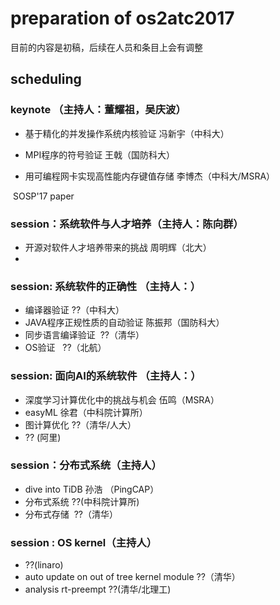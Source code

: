 # preparation of os2atc2017 

目前的内容是初稿，后续在人员和条目上会有调整

## scheduling 

### keynote （主持人：董耀祖，吴庆波）
 - 基于精化的并发操作系统内核验证 冯新宇（中科大）


- MPI程序的符号验证 王戟（国防科大）


 - 用可编程网卡实现高性能内存键值存储 李博杰（中科大/MSRA）
  
  SOSP'17 paper

 
### session：系统软件与人才培养（主持人：陈向群）
 - 开源对软件人才培养带来的挑战 周明辉（北大）
 - 

### session: 系统软件的正确性 （主持人：）
 - 编译器验证 ??（中科大）
 - JAVA程序正规性质的自动验证 陈振邦（国防科大）
 - 同步语言编译验证  ??（清华）
 - OS验证   ??（北航） 
 
### session: 面向AI的系统软件 （主持人：）
 - 深度学习计算优化中的挑战与机会 伍鸣（MSRA）
 - easyML 徐君（中科院计算所）
 - 图计算优化  ??（清华/人大）
 - ?? (阿里)
 
### session：分布式系统（主持人）
 - dive into TiDB 孙浩 （PingCAP）
 - 分布式系统  ??(中科院计算所)
 - 分布式存储  ??（清华）

### session : OS kernel（主持人）
 - ??(linaro)
 - auto update on out of tree kernel module ??（清华）
 - analysis rt-preempt ??(清华/北理工)
